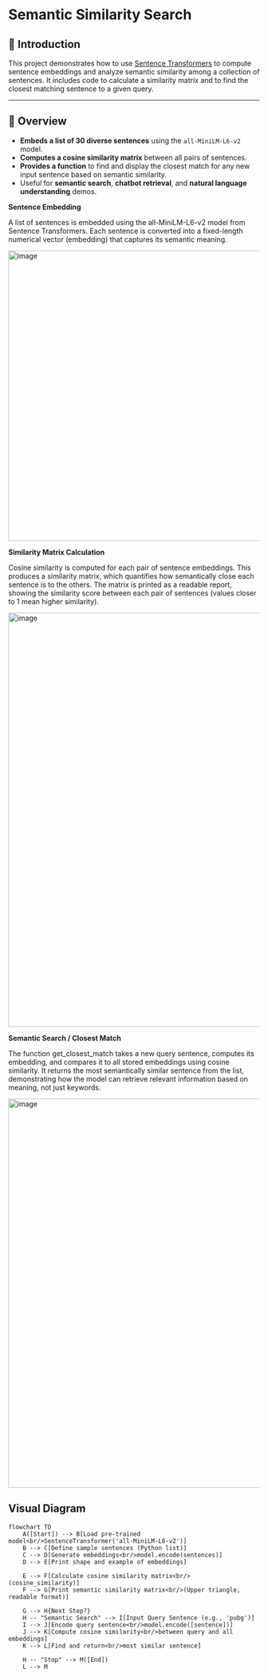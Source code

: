 # Semantic Similarity Search

## 📖 Introduction

This project demonstrates how to use [Sentence Transformers](https://www.sbert.net/) to compute sentence embeddings and analyze semantic similarity among a collection of sentences. It includes code to calculate a similarity matrix and to find the closest matching sentence to a given query.

---

## 🚀 Overview

- **Embeds a list of 30 diverse sentences** using the `all-MiniLM-L6-v2` model.
- **Computes a cosine similarity matrix** between all pairs of sentences.
- **Provides a function** to find and display the closest match for any new input sentence based on semantic similarity.
- Useful for **semantic search**, **chatbot retrieval**, and **natural language understanding** demos.

**Sentence Embedding**

A list of sentences is embedded using the all-MiniLM-L6-v2 model from Sentence Transformers. Each sentence is converted into a fixed-length numerical vector (embedding) that captures its semantic meaning.

<img width="1430" height="582" alt="image" src="https://github.com/user-attachments/assets/700fd544-8f7a-491f-84f7-1815b0839620" />

**Similarity Matrix Calculation**

Cosine similarity is computed for each pair of sentence embeddings. This produces a similarity matrix, which quantifies how semantically close each sentence is to the others. The matrix is printed as a readable report, showing the similarity score between each pair of sentences (values closer to 1 mean higher similarity).

<img width="1413" height="830" alt="image" src="https://github.com/user-attachments/assets/0f36174f-7e9f-48fe-af26-eb9e18ffbf44" />

**Semantic Search / Closest Match**

The function get_closest_match takes a new query sentence, computes its embedding, and compares it to all stored embeddings using cosine similarity. It returns the most semantically similar sentence from the list, demonstrating how the model can retrieve relevant information based on meaning, not just keywords.

<img width="1515" height="780" alt="image" src="https://github.com/user-attachments/assets/8cd3f75e-188b-443a-b469-0e084eb607e0" />



## Visual Diagram

```mermaid
flowchart TD
    A([Start]) --> B[Load pre-trained model<br/>SentenceTransformer('all-MiniLM-L6-v2')]
    B --> C[Define sample sentences (Python list)]
    C --> D[Generate embeddings<br/>model.encode(sentences)]
    D --> E[Print shape and example of embeddings]

    E --> F[Calculate cosine similarity matrix<br/>(cosine_similarity)]
    F --> G[Print semantic similarity matrix<br/>(Upper triangle, readable format)]

    G --> H{Next Step?}
    H -- "Semantic Search" --> I[Input Query Sentence (e.g., 'pubg')]
    I --> J[Encode query sentence<br/>model.encode([sentence])]
    J --> K[Compute cosine similarity<br/>between query and all embeddings]
    K --> L[Find and return<br/>most similar sentence]

    H -- "Stop" --> M([End])
    L --> M




